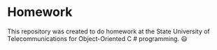 # Homework
This repository was created to do homework at the State University of Telecommunications for Object-Oriented C # programming.
:smiley:
